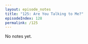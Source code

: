 ```yaml
---
layout: episode_notes
title: "125: Are You Talking to Me?"
episodeIndex: 128
permalink: /125
---
```

No notes yet.
